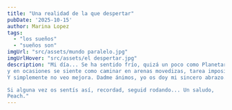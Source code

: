 ```yaml
---
title: "Una realidad de la que despertar"
pubDate: '2025-10-15'
author: Marina Lopez
tags:
  - "los sueños"
  - "sueños son"
imgUrl: "src/assets/mundo paralelo.jpg"
imgUrlHover: "src/assets/el despertar.jpg"
description: "Mi día... Se ha sentido frío, quizá un poco como Planetaria I debe sentirse en ese halo de belleza misteriosa que la envuelve. Lo mundano me ahoga, me atrapa
y en ocasiones se siente como caminar en arenas movedizas, tarea imposible. He hecho todo lo posible hoy, igual que ayer. Igual que anteayer. Igual que el día de antes.
Y simplemente no veo mejora. Dadme ánimos, yo os doy mi sincero abrazo. Sé que se puede y mañana, igual que todos los días anteriores, volveré a hacer todo lo posible.

Si alguna vez os sentís así, recordad, seguid rodando... Un saludo,  
Peach."
---
```

